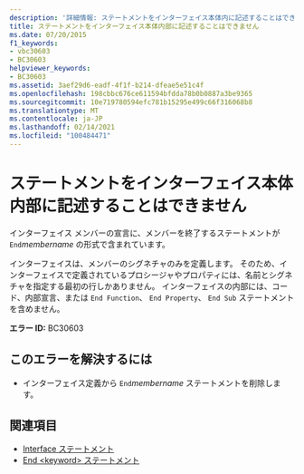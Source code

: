 ```yaml
---
description: '詳細情報: ステートメントをインターフェイス本体内に記述することはできません'
title: ステートメントをインターフェイス本体内部に記述することはできません
ms.date: 07/20/2015
f1_keywords:
- vbc30603
- BC30603
helpviewer_keywords:
- BC30603
ms.assetid: 3aef29d6-eadf-4f1f-b214-dfeae5e51c4f
ms.openlocfilehash: 198cbbc676ce611594bfdda78b0b0887a3be9365
ms.sourcegitcommit: 10e719780594efc781b15295e499c66f316068b8
ms.translationtype: MT
ms.contentlocale: ja-JP
ms.lasthandoff: 02/14/2021
ms.locfileid: "100484471"
---
```

# <a name="statement-cannot-appear-within-an-interface-body"></a>ステートメントをインターフェイス本体内部に記述することはできません

インターフェイス メンバーの宣言に、メンバーを終了するステートメントが `End`*membername* の形式で含まれています。  
  
 インターフェイスは、メンバーのシグネチャのみを定義します。 そのため、インターフェイスで定義されているプロシージャやプロパティには、名前とシグネチャを指定する最初の行しかありません。 インターフェイスの内部には、コード、内部宣言、または `End Function`、 `End Property`、 `End Sub` ステートメントを含めません。  
  
 **エラー ID:** BC30603  
  
## <a name="to-correct-this-error"></a>このエラーを解決するには  
  
- インターフェイス定義から `End`*membername* ステートメントを削除します。  
  
## <a name="see-also"></a>関連項目

- [Interface ステートメント](../language-reference/statements/interface-statement.md)
- [End \<keyword> ステートメント](../language-reference/statements/end-keyword-statement.md)
